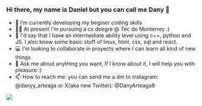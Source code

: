 ### Hi there, my name is Daniel but you can call me Dany 👋

- 🌱 I’m currently developing my beginer coding skills
- 👨‍🎓 At present I'm pursuing a cs deegre @ Tec de Monterrey :)
- 🔨 I'd say that I have an intermediate ability level using c++, python and JS. I also know some basic stuff of linux, html, css, sql and react. 
- 💻 I’m looking to collaborate in proyects where I can learn all kind of new things
- 💬 Ask me about anything you want, If I know about it, I will help you with pleasure :)
- 📫 How to reach me: you can send me a dm to instagram: @danyy_arteaga or X(aka new Twitter): @DanyArteaga9

[![](https://mermaid.ink/img/pako:eNpd0l1vgjAUBuC_QnqNBlABuVgyxQ_UCYoum8UsDVQlkY_UkswZ__u6Y1mCXPE-PT05LdxQXCQUOejISHlSNm6UK-J5xV6exmmxV1qtF2WAF74f7B9LA6AhHhJ2JEz5kDwEdvHyy5PiClHCVKEXJaasgPURDtbecvNUkReNojEeFIwRJqvGgBM8yjkjCZE6AZ3incxTyF5zqwc4wy7h9b4Z0Lwef9fgBQ6rTOin1DnoG67zAvIS14deQvaf7-LBgWymSw1AV_-bV5DXzYnXj2t8hBGEsG5fTxECb7Bf8bLiEjeA22a3LeA7npIz3yMVZZRlJE3E5779FUSIn2hGI-SI14QeSHXmEYryuyglFS_Cax4jh7OKqqgqE8KpmxLxo2TIOZDzRWhJ8l1RZHWRiMi5oW_ktPS2bnasjq2Zuq4bmmZYKroKt7V23-6YXa1rmbppWXcV_UCHTtsQahjdvq31uv2eff8Fv1i3SA?type=png)](https://mermaid.live/edit#pako:eNpd0l1vgjAUBuC_QnqNBlABuVgyxQ_UCYoum8UsDVQlkY_UkswZ__u6Y1mCXPE-PT05LdxQXCQUOejISHlSNm6UK-J5xV6exmmxV1qtF2WAF74f7B9LA6AhHhJ2JEz5kDwEdvHyy5PiClHCVKEXJaasgPURDtbecvNUkReNojEeFIwRJqvGgBM8yjkjCZE6AZ3incxTyF5zqwc4wy7h9b4Z0Lwef9fgBQ6rTOin1DnoG67zAvIS14deQvaf7-LBgWymSw1AV_-bV5DXzYnXj2t8hBGEsG5fTxECb7Bf8bLiEjeA22a3LeA7npIz3yMVZZRlJE3E5779FUSIn2hGI-SI14QeSHXmEYryuyglFS_Cax4jh7OKqqgqE8KpmxLxo2TIOZDzRWhJ8l1RZHWRiMi5oW_ktPS2bnasjq2Zuq4bmmZYKroKt7V23-6YXa1rmbppWXcV_UCHTtsQahjdvq31uv2eff8Fv1i3SA)

